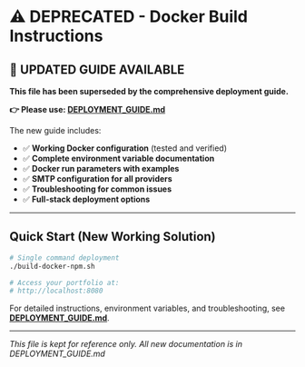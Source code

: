 # ⚠️ DEPRECATED - Docker Build Instructions

## 🎉 UPDATED GUIDE AVAILABLE

**This file has been superseded by the comprehensive deployment guide.**

**👉 Please use: [DEPLOYMENT_GUIDE.md](./DEPLOYMENT_GUIDE.md)**

The new guide includes:
- ✅ **Working Docker configuration** (tested and verified)
- ✅ **Complete environment variable documentation**
- ✅ **Docker run parameters with examples**
- ✅ **SMTP configuration for all providers**
- ✅ **Troubleshooting for common issues**
- ✅ **Full-stack deployment options**

---

## Quick Start (New Working Solution)

```bash
# Single command deployment
./build-docker-npm.sh

# Access your portfolio at:
# http://localhost:8080
```

For detailed instructions, environment variables, and troubleshooting, see **[DEPLOYMENT_GUIDE.md](./DEPLOYMENT_GUIDE.md)**.

---

*This file is kept for reference only. All new documentation is in DEPLOYMENT_GUIDE.md*
